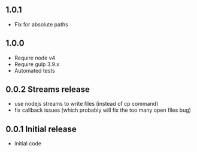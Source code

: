 
## 1.0.1
* Fix for absolute paths

## 1.0.0
* Require node v4
* Require gulp 3.9.x
* Automated tests

## 0.0.2 Streams release
* use nodejs streams to write files (instead of cp command)
* fix callback issues (which probably will fix the too many open files bug)

## 0.0.1 Initial release
* initial code